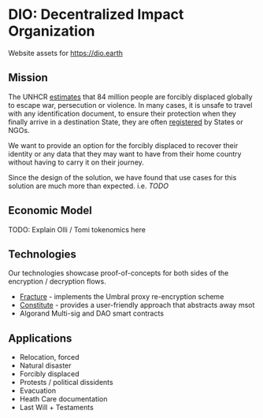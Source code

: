 # DIO: Decentralized Impact Organization

Website assets for https://dio.earth

## Mission

The UNHCR [estimates] that 84 million people are forcibly displaced globally to escape war, persecution or violence.
In many cases, it is unsafe to travel with any identification document,
to ensure their protection when they finally arrive in a destination State,
they are often [registered] by States or NGOs.

We want to provide an option for the forcibly displaced to recover their identity or any data that they may want to have from their home country without having to carry it on their journey.

Since the design of the solution, we have found that use cases for this solution are much more than expected. i.e. _TODO_

[registered]: https://www.unhcr.org/registration.html
[estimates]: https://www.unhcr.org/refugee-statistics/

## Economic Model

TODO: Explain Olli / Tomi tokenomics here

## Technologies

Our technologies showcase proof-of-concepts for both sides of the
encryption / decryption flows.

- [Fracture] - implements the Umbral proxy re-encryption scheme
- [Constitute] - provides a user-friendly approach that abstracts away msot
- Algorand Multi-sig and DAO smart contracts

[Fracture]: https://github.com/fracture-labs/fracture
[Constitute]: https://github.com/fracture-labs/fracture

## Applications

- Relocation, forced
- Natural disaster
- Forcibly displaced
- Protests / political dissidents
- Evacuation
- Heath Care documentation
- Last Will + Testaments